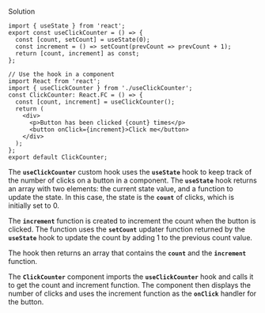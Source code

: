 Solution

```tsx
import { useState } from 'react';
export const useClickCounter = () => {
  const [count, setCount] = useState(0);
  const increment = () => setCount(prevCount => prevCount + 1);
  return [count, increment] as const;
};

// Use the hook in a component
import React from 'react';
import { useClickCounter } from './useClickCounter';
const ClickCounter: React.FC = () => {
  const [count, increment] = useClickCounter();
  return (
    <div>
      <p>Button has been clicked {count} times</p>
      <button onClick={increment}>Click me</button>
    </div>
  );
};
export default ClickCounter;
```

The **`useClickCounter`** custom hook uses the **`useState`** hook to keep track of the number of clicks on a button in a component. The **`useState`** hook returns an array with two elements: the current state value, and a function to update the state. In this case, the state is the **`count`** of clicks, which is initially set to 0.

The **`increment`** function is created to increment the count when the button is clicked. The function uses the **`setCount`** updater function returned by the **`useState`** hook to update the count by adding 1 to the previous count value.

The hook then returns an array that contains the **`count`** and the **`increment`** function.

The **`ClickCounter`** component imports the **`useClickCounter`** hook and calls it to get the count and increment function. The component then displays the number of clicks and uses the increment function as the **`onClick`** handler for the button.
